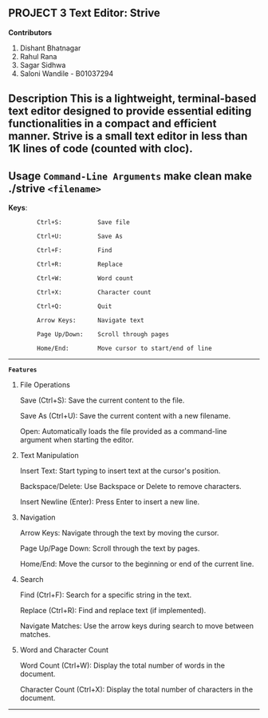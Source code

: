 **PROJECT 3**
Text Editor: Strive
----

**Contributors**
1. Dishant Bhatnagar
2. Rahul Rana
3. Sagar Sidhwa
4. Saloni Wandile - B01037294

**Description**
This is a lightweight, terminal-based text editor designed to provide essential editing functionalities in a compact and efficient manner. Strive is a small text editor in less than 1K lines of code (counted with cloc).
---

**Usage** 
**`Command-Line Arguments`**
    make clean
    make
    ./strive `<filename>`
---

**Keys**:

            Ctrl+S:          Save file

            Ctrl+U:          Save As

            Ctrl+F:          Find

            Ctrl+R:          Replace

            Ctrl+W:          Word count

            Ctrl+X:          Character count

            Ctrl+Q:          Quit

            Arrow Keys:      Navigate text

            Page Up/Down:    Scroll through pages

            Home/End:        Move cursor to start/end of line
---


**`Features`**

1. File Operations

    Save (Ctrl+S): Save the current content to the file.

    Save As (Ctrl+U): Save the current content with a new filename.

    Open: Automatically loads the file provided as a command-line argument when starting the editor.

2. Text Manipulation

    Insert Text: Start typing to insert text at the cursor's position.

    Backspace/Delete: Use Backspace or Delete to remove characters.

    Insert Newline (Enter): Press Enter to insert a new line.

3. Navigation

    Arrow Keys: Navigate through the text by moving the cursor.

    Page Up/Page Down: Scroll through the text by pages.

    Home/End: Move the cursor to the beginning or end of the current line.

4. Search

    Find (Ctrl+F): Search for a specific string in the text.

    Replace (Ctrl+R): Find and replace text (if implemented).

    Navigate Matches: Use the arrow keys during search to move between matches.

5. Word and Character Count

    Word Count (Ctrl+W): Display the total number of words in the document.

    Character Count (Ctrl+X): Display the total number of characters in the document.
---
